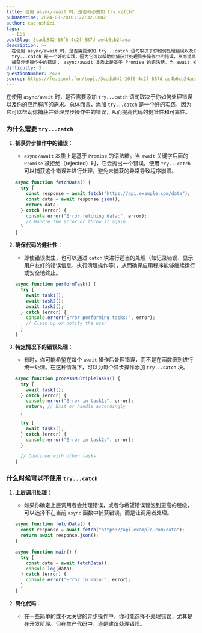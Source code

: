 ```yaml
---
title: 使用 async/await 时，是否有必要加 try catch?
pubDatetime: 2024-08-28T01:22:32.000Z
author: caorushizi
tags:
  - ES6
postSlug: 3cadb842-10f6-4c2f-887d-ae4b6cb24aea
description: >-
  在使用 async/await 时，是否需要添加 try...catch 语句取决于你如何处理错误以及你的应用程序的需求。总体而言，添加
  try...catch 是一个好的实践，因为它可以帮助你捕获并处理异步操作中的错误，从而提高代码的健壮性和可靠性。 为什么需要 try...catch
  捕获异步操作中的错误： async/await 本质上是基于 Promise 的语法糖。当 await 关键字
difficulty: 3
questionNumber: 2429
source: https://fe.ecool.fun/topic/3cadb842-10f6-4c2f-887d-ae4b6cb24aea
---
```


在使用 `async/await` 时，是否需要添加 `try...catch` 语句取决于你如何处理错误以及你的应用程序的需求。总体而言，添加 `try...catch` 是一个好的实践，因为它可以帮助你捕获并处理异步操作中的错误，从而提高代码的健壮性和可靠性。

### 为什么需要 `try...catch`

1. **捕获异步操作中的错误**：

   - `async/await` 本质上是基于 `Promise` 的语法糖。当 `await` 关键字后面的 `Promise` 被拒绝（rejected）时，它会抛出一个错误。使用 `try...catch` 可以捕获这个错误并进行处理，避免未捕获的异常导致程序崩溃。

   ```javascript
   async function fetchData() {
     try {
       const response = await fetch("https://api.example.com/data");
       const data = await response.json();
       return data;
     } catch (error) {
       console.error("Error fetching data:", error);
       // Handle the error or throw it again
     }
   }
   ```

2. **确保代码的健壮性**：

   - 即使错误发生，也可以通过 `catch` 块进行适当的处理（如记录错误、显示用户友好的错误信息、执行清理操作等），从而确保应用程序能够继续运行或安全地终止。

   ```javascript
   async function performTask() {
     try {
       await task1();
       await task2();
       await task3();
     } catch (error) {
       console.error("Error performing tasks:", error);
       // Clean up or notify the user
     }
   }
   ```

3. **特定情况下的错误处理**：

   - 有时，你可能希望在每个 `await` 操作后处理错误，而不是在函数级别进行统一处理。在这种情况下，可以为每个异步操作添加 `try...catch` 块。

   ```javascript
   async function processMultipleTasks() {
     try {
       await task1();
     } catch (error) {
       console.error("Error in task1:", error);
       return; // Exit or handle accordingly
     }

     try {
       await task2();
     } catch (error) {
       console.error("Error in task2:", error);
     }

     // Continue with other tasks
   }
   ```

### 什么时候可以不使用 `try...catch`

1. **上层调用处理**：

   - 如果你确定上层调用者会处理错误，或者你希望错误冒泡到更高的层级，可以选择不在当前 `async` 函数中捕获错误，而是让调用者处理。

   ```javascript
   async function fetchData() {
     const response = await fetch("https://api.example.com/data");
     return await response.json();
   }

   async function main() {
     try {
       const data = await fetchData();
       console.log(data);
     } catch (error) {
       console.error("Error in main:", error);
     }
   }
   ```

2. **简化代码**：
   - 在一些简单的或不太关键的异步操作中，你可能选择不处理错误，尤其是在开发阶段。但在生产代码中，还是建议处理错误。
